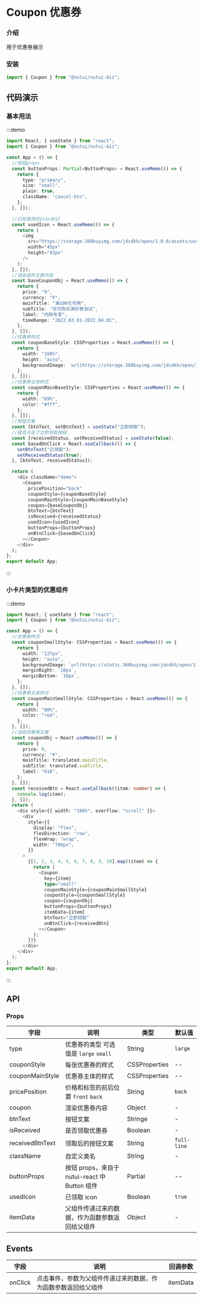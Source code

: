 # Coupon 优惠券

### 介绍

用于优惠券展示

### 安装

```javascript
import { Coupon } from "@nutui/nutui-biz";
```

## 代码演示

### 基本用法

:::demo

```ts
import React, { useState } from "react";
import { Coupon } from "@nutui/nutui-biz";

const App = () => {
  //按钮props
  const buttonProps: Partial<ButtonProps> = React.useMemo(() => {
    return {
      type: "primary",
      size: "small",
      plain: true,
      className: "cancel-btn",
    };
  }, []);

  //已经使用的icon标记
  const usedIcon = React.useMemo(() => {
    return (
      <img
        src="https://storage.360buyimg.com/jdcdkh/open/1.0.0/assets/use-mask.60dc7c10.png"
        width="45px"
        height="42px"
      />
    );
  }, []);
  //渲染组件文案内容
  const baseCouponObj = React.useMemo(() => {
    return {
      price: "9",
      currency: "¥",
      mainTitle: "满100元可用",
      subTitle: "仅可购买满折券测试",
      label: "内购专享",
      timeRange: "2022.03.01-2022.04.01",
    };
  }, []);
  //优惠券样式
  const couponBaseStyle: CSSProperties = React.useMemo(() => {
    return {
      width: "100%",
      height: "auto",
      backgroundImage: `url(https://storage.360buyimg.com/jdcdkh/open/1.0.0/assets/bg-coupon-red.f6ae2e19.png)`,
    };
  }, []);
  //优惠券主体样式
  const couponMainBaseStyle: CSSProperties = React.useMemo(() => {
    return {
      width: "69%",
      color: "#fff",
    };
  }, []);
  //按钮文案
  const [btnText, setBtnText] = useState("立即领取");
  //是否点击了立即领取按钮
  const [receivedStatus, setReceivedStatus] = useState(false);
  const basedOnClick = React.useCallback(() => {
    setBtnText("已领取");
    setReceivedStatus(true);
  }, [btnText, receivedStatus]);

  return (
    <div className="demo">
      <Coupon
        pricePosition="back"
        couponStyle={couponBaseStyle}
        couponMainStyle={couponMainBaseStyle}
        coupon={baseCouponObj}
        btnText={btnText}
        isReceived={receivedStatus}
        usedIcon={usedIcon}
        buttonProps={buttonProps}
        onBtnClick={basedOnClick}
      ></Coupon>
    </div>
  );
};
export default App;
```

:::

### 小卡片类型的优惠组件

:::demo

```ts
import React, { useState } from "react";
import { Coupon } from "@nutui/nutui-biz";

const App = () => {
  //优惠券样式
  const couponSmallStyle: CSSProperties = React.useMemo(() => {
    return {
      width: "127px",
      height: "auto",
      backgroundImage: `url(https://static.360buyimg.com/jdcdkh/open/1.0.0/assets/bg-coupon.6df5b4ed.png)`,
      marginRight: `10px`,
      marginBottom: `10px`,
    };
  }, []);
  //优惠券主体样式
  const couponMainSmallStyle: CSSProperties = React.useMemo(() => {
    return {
      width: "80%",
      color: "red",
    };
  }, []);
  //渲染优惠券文案
  const couponObj = React.useMemo(() => {
    return {
      price: 9,
      currency: "¥",
      mainTitle: translated.mainTitle,
      subTitle: translated.subTitle,
      label: "618",
    };
  }, []);
  const receivedBtn = React.useCallback((item: number) => {
    console.log(item);
  }, []);
  return (
    <div style={{ width: "100%", overflow: "scroll" }}>
      <div
        style={{
          display: "flex",
          flexDirection: "row",
          flexWrap: "wrap",
          width: "700px",
        }}
      >
        {[1, 2, 3, 4, 5, 6, 7, 8, 9, 10].map((item) => {
          return (
            <Coupon
              key={item}
              type="small"
              couponMainStyle={couponMainSmallStyle}
              couponStyle={couponSmallStyle}
              coupon={couponObj}
              buttonProps={buttonProps}
              itemData={item}
              btnText="立即领取"
              onBtnClick={receivedBtn}
            ></Coupon>
          );
        })}
      </div>
    </div>
  );
};
export default App;
```

:::

## API

### Props

| 字段            | 说明                                           | 类型                 | 默认值      |
| --------------- | ---------------------------------------------- | -------------------- | ----------- |
| type            | 优惠券的类型 可选值是 `large` `small`          | String               | `large`     |
| couponStyle     | 每张优惠券的样式                               | CSSProperties        | --          |
| couponMainStyle | 优惠券主体的样式                               | CSSProperties        | --          |
| pricePosition   | 价格和标签的前后位置 `front` `back`            | String               | `back`      |
| coupon          | 渲染优惠券内容                                 | Object               | -           |
| btnText         | 按钮文案                                       | Stringe              | -           |
| isReceived      | 是否领取优惠券                                 | Boolean              | -           |
| receivedBtnText | 领取后的按钮文案                               | String               | `full-line` |
| className       | 自定义类名                                     | String               | -           |
| buttonProps     | 按钮 props，来自于 nutui-react 中 Button 组件  | Partial<ButtonProps> | --          |
| usedIcon        | 已领取 icon                                    | Boolean              | `true`      |
| itemData        | 父组件传递过来的数据，作为函数参数返回给父组件 | Object               | -           |

## Events

| 字段    | 说明                                                           | 回调参数 |
| ------- | -------------------------------------------------------------- | -------- |
| onClick | 点击事件，参数为父组件传递过来的数据，作为函数参数返回给父组件 | itemData |
